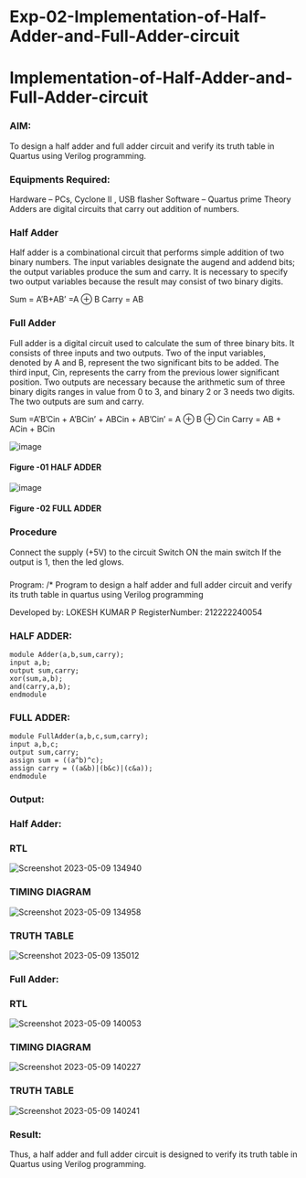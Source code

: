 # Exp-02-Implementation-of-Half-Adder-and-Full-Adder-circuit

# Implementation-of-Half-Adder-and-Full-Adder-circuit
### AIM:
To design a half adder and full adder circuit and verify its truth table in Quartus using Verilog programming.

### Equipments Required:
Hardware – PCs, Cyclone II , USB flasher
Software – Quartus prime
Theory
Adders are digital circuits that carry out addition of numbers.

### Half Adder
Half adder is a combinational circuit that performs simple addition of two binary numbers. The input variables designate the augend and addend bits; the output variables produce the sum and carry. It is necessary to specify two output variables because the result may consist of two binary digits.

Sum = A’B+AB’ =A ⊕ B Carry = AB

### Full Adder
Full adder is a digital circuit used to calculate the sum of three binary bits. It consists of three inputs and two outputs. Two of the input variables, denoted by A and B, represent the two significant bits to be added. The third input, Cin, represents the carry from the previous lower significant position. Two outputs are necessary because the arithmetic sum of three binary digits ranges in value from 0 to 3, and binary 2 or 3 needs two digits. The two outputs are sum and carry.

Sum =A’B’Cin + A’BCin’ + ABCin + AB’Cin’ = A ⊕ B ⊕ Cin Carry = AB + ACin + BCin

 ![image](https://user-images.githubusercontent.com/36288975/163552156-a13e5a56-c638-4110-97d9-8896907c8d25.png)

#### Figure -01 HALF ADDER 


![image](https://user-images.githubusercontent.com/36288975/163552057-b3547877-6d07-45b4-b7e0-bcfebfad9e1d.png)

#### Figure -02 FULL ADDER 

### Procedure

Connect the supply (+5V) to the circuit
Switch ON the main switch
If the output is 1, then the led glows.
### 
Program:
/*
Program to design a half adder and full adder circuit and verify its truth table in quartus using Verilog programming

Developed by: LOKESH KUMAR P
RegisterNumber: 212222240054

### HALF ADDER:
```
module Adder(a,b,sum,carry);
input a,b;
output sum,carry;
xor(sum,a,b);
and(carry,a,b);
endmodule 

```

### FULL ADDER:

```
module FullAdder(a,b,c,sum,carry);
input a,b,c;
output sum,carry;
assign sum = ((a^b)^c);
assign carry = ((a&b)|(b&c)|(c&a));
endmodule

```

### Output:

### Half Adder:
### RTL


![Screenshot 2023-05-09 134940](https://user-images.githubusercontent.com/119644432/237039442-bcc79e57-58b5-4bb4-bd52-c944995d75a8.png)

### TIMING DIAGRAM


![Screenshot 2023-05-09 134958](https://user-images.githubusercontent.com/119644432/237039616-a2fb1256-926c-4ca3-bd01-769304a6a663.png)


### TRUTH TABLE 


![Screenshot 2023-05-09 135012](https://user-images.githubusercontent.com/119644432/237039783-f9faac9c-1382-4c88-b896-ea6f04ed6d51.png)





### Full Adder:

### RTL

![Screenshot 2023-05-09 140053](https://user-images.githubusercontent.com/119644432/237040347-571d873a-11be-4fc4-87d2-cef84c52edf4.png)

### TIMING DIAGRAM

![Screenshot 2023-05-09 140227](https://user-images.githubusercontent.com/119644432/237040977-0ced205d-09c9-4ae4-b02c-ac707e57a1c0.png)



### TRUTH TABLE 

![Screenshot 2023-05-09 140241](https://user-images.githubusercontent.com/119644432/237041078-62a017a3-1943-465c-8f90-b8d0f94058e3.png)



### Result:
Thus, a half adder and full adder circuit is designed to verify its truth table in Quartus using Verilog programming.
